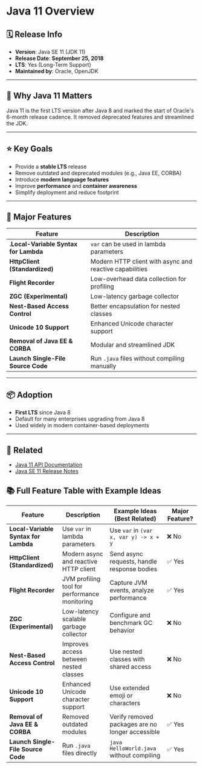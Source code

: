 # Java 11 Overview

## 🗓️ Release Info

- **Version**: Java SE 11 (JDK 11)
- **Release Date**: **September 25, 2018**
- **LTS**: Yes (Long-Term Support)
- **Maintained by**: Oracle, OpenJDK

---

## 🚀 Why Java 11 Matters

Java 11 is the first LTS version after Java 8 and marked the start of Oracle's 6-month release cadence. It removed deprecated features and streamlined the JDK.

---

## ⭐ Key Goals

- Provide a **stable LTS** release
- Remove outdated and deprecated modules (e.g., Java EE, CORBA)
- Introduce **modern language features**
- Improve **performance** and **container awareness**
- Simplify deployment and reduce footprint

---

## 🧩 Major Features

| Feature                               | Description                                              |
|---------------------------------------| -------------------------------------------------------- |
| **.Local-Variable Syntax for Lambda** | `var` can be used in lambda parameters                    |
| **HttpClient (Standardized)**         | Modern HTTP client with async and reactive capabilities  |
| **Flight Recorder**                   | Low-overhead data collection for profiling               |
| **ZGC (Experimental)**                | Low-latency garbage collector                            |
| **Nest-Based Access Control**         | Better encapsulation for nested classes                  |
| **Unicode 10 Support**                | Enhanced Unicode character support                       |
| **Removal of Java EE & CORBA**        | Modular and streamlined JDK                              |
| **Launch Single-File Source Code**    | Run `.java` files without compiling manually              |

---

## 📦 Adoption

- **First LTS** since Java 8
- Default for many enterprises upgrading from Java 8
- Used widely in modern container-based deployments

---

## 🔗 Related

- [Java 11 API Documentation](https://docs.oracle.com/en/java/javase/11/docs/api/)
- [Java SE 11 Release Notes](https://www.oracle.com/java/technologies/javase/11-relnote.html)

## 📚 Full Feature Table with Example Ideas

| Feature                             | Description                                              | Example Ideas (Best Related)                                  | Major Feature? |
|-------------------------------------|----------------------------------------------------------|----------------------------------------------------------------|----------------|
| **Local-Variable Syntax for Lambda**| Use `var` in lambda parameters                            | Use `var` in `(var x, var y) -> x + y`                         | ❌ No          |
| **HttpClient (Standardized)**       | Modern async and reactive HTTP client                     | Send async requests, handle response bodies                    | ✅ Yes         |
| **Flight Recorder**                 | JVM profiling tool for performance monitoring             | Capture JVM events, analyze performance                        | ✅ Yes         |
| **ZGC (Experimental)**              | Low-latency scalable garbage collector                    | Configure and benchmark GC behavior                            | ❌ No          |
| **Nest-Based Access Control**       | Improves access between nested classes                    | Use nested classes with shared access                          | ❌ No          |
| **Unicode 10 Support**              | Enhanced Unicode character support                        | Use extended emoji or characters                               | ❌ No          |
| **Removal of Java EE & CORBA**      | Removed outdated modules                                  | Verify removed packages are no longer accessible               | ✅ Yes         |
| **Launch Single-File Source Code**  | Run `.java` files directly                                | `java HelloWorld.java` without compiling                       | ✅ Yes         |
